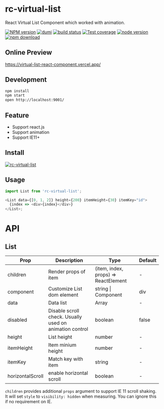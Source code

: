 # rc-virtual-list

React Virtual List Component which worked with animation.

[![NPM version][npm-image]][npm-url] [![dumi](https://img.shields.io/badge/docs%20by-dumi-blue?style=flat-square)](https://github.com/umijs/dumi) [![build status][github-actions-image]][github-actions-url] [![Test coverage][coveralls-image]][coveralls-url] [![node version][node-image]][node-url] [![npm download][download-image]][download-url]

[npm-image]: http://img.shields.io/npm/v/rc-virtual-list.svg?style=flat-square
[npm-url]: http://npmjs.org/package/rc-virtual-list
[github-actions-image]: https://github.com/react-component/virtual-list/workflows/CI/badge.svg
[github-actions-url]: https://github.com/react-component/virtual-list/actions
[coveralls-image]: https://img.shields.io/codecov/c/github/react-component/virtual-list/master.svg?style=flat-square
[coveralls-url]: https://codecov.io/gh/react-component/virtual-list
[node-image]: https://img.shields.io/badge/node.js-%3E=_6.0-green.svg?style=flat-square
[node-url]: http://nodejs.org/download/
[download-image]: https://img.shields.io/npm/dm/rc-virtual-list.svg?style=flat-square
[download-url]: https://npmjs.org/package/rc-virtual-list

## Online Preview

https://virtual-list-react-component.vercel.app/

## Development

```bash
npm install
npm start
open http://localhost:9001/
```

## Feature

- Support react.js
- Support animation
- Support IE11+

## Install

[![rc-virtual-list](https://nodei.co/npm/rc-virtual-list.png)](https://npmjs.org/package/rc-virtual-list)

## Usage

```js
import List from 'rc-virtual-list';

<List data={[0, 1, 2]} height={200} itemHeight={30} itemKey="id">
  {index => <div>{index}</div>}
</List>;
```

# API

## List

| Prop             | Description                                             | Type                                 | Default |
| ---------------- | ------------------------------------------------------- | ------------------------------------ | ------- |
| children         | Render props of item                                    | (item, index, props) => ReactElement | -       |
| component        | Customize List dom element                              | string \| Component                  | div     |
| data             | Data list                                               | Array                                | -       |
| disabled         | Disable scroll check. Usually used on animation control | boolean                              | false   |
| height           | List height                                             | number                               | -       |
| itemHeight       | Item minium height                                      | number                               | -       |
| itemKey          | Match key with item                                     | string                               | -       |
| horizontalScroll | enable horizontal scroll                                | boolean                              | -       |

`children` provides additional `props` argument to support IE 11 scroll shaking.
It will set `style` to `visibility: hidden` when measuring. You can ignore this if no requirement on IE.
